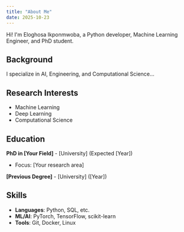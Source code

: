 ```yaml
---
title: "About Me"
date: 2025-10-23
---
```


Hi! I'm Eloghosa Ikponmwoba, a Python developer, Machine Learning Engineer, and PhD student.

## Background

I specialize in AI, Engineering, and Computational Science...

## Research Interests

- Machine Learning
- Deep Learning
- Computational Science

## Education

**PhD in [Your Field]** - [University] (Expected [Year])
- Focus: [Your research area]

**[Previous Degree]** - [University] ([Year])

## Skills

- **Languages**: Python, SQL, etc.
- **ML/AI**: PyTorch, TensorFlow, scikit-learn
- **Tools**: Git, Docker, Linux